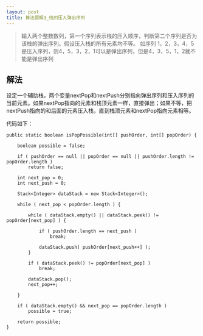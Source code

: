 ```yaml
---
layout: post
title: 算法题解3_栈的压入弹出序列
---
```



> 输入两个整数数列，第一个序列表示栈的压入顺序，判断第二个序列是否为该栈的弹出序列。假设压入栈的所有元素均不等。
> 如序列 1，2，3，4，5是压入序列，则4，5，3，2，1可以是弹出序列，但是4，3，5，1，2就不能是弹出序列


## 解法
设定一个辅助栈，两个变量nextPop和nextPush分别指向弹出序列和压入序列的当前元素。如果nextPop指向的元素和栈顶元素一样，直接弹出；如果不等，把nextPush指向的和后面的元素压入栈，直到栈顶元素和nextPop指向元素相等。

代码如下：

	public static boolean isPopPossible(int[] pushOrder, int[] popOrder) {
		
		boolean possible = false;
		
		if ( pushOrder == null || popOrder == null || pushOrder.length != popOrder.length )
			return false;
		
		int next_pop = 0;
		int next_push = 0;
		
		Stack<Integer> dataStack = new Stack<Integer>();
		
		while ( next_pop < popOrder.length ) {
			
			while ( dataStack.empty() || dataStack.peek() != popOrder[next_pop] ) {
				
				if ( pushOrder.length == next_push )
					break;
				
				dataStack.push( pushOrder[next_push++] );
			}
			
			if ( dataStack.peek() != popOrder[next_pop] )
				break;
			
			dataStack.pop();
			next_pop++;
			
		}
		
		if ( dataStack.empty() && next_pop == popOrder.length )
			possible = true;
		
		return possible;
	}